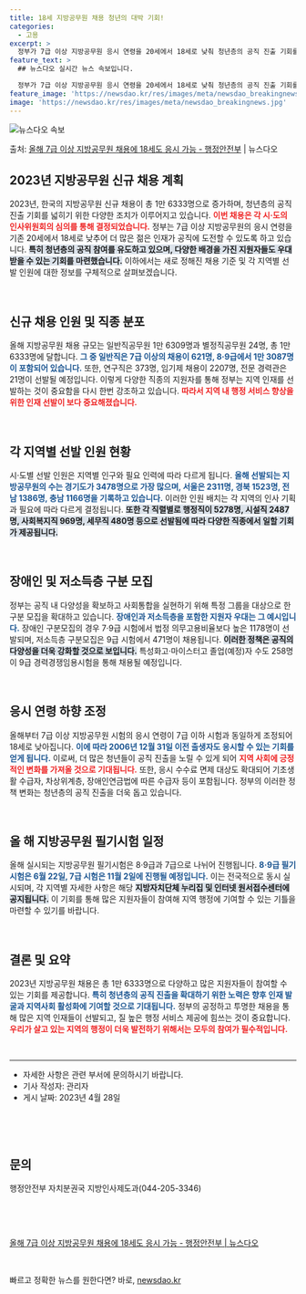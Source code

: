 ```yaml
---
title: 18세 지방공무원 채용 청년의 대박 기회!
categories:
  - 고용
excerpt: >
  정부가 7급 이상 지방공무원 응시 연령을 20세에서 18세로 낮춰 청년층의 공직 진출 기회를 확대한다. 행정…
feature_text: >
  ## 뉴스다오 실시간 뉴스 속보입니다.

  정부가 7급 이상 지방공무원 응시 연령을 20세에서 18세로 낮춰 청년층의 공직 진출 기회를 확대한다. 행정…
feature_image: 'https://newsdao.kr/res/images/meta/newsdao_breakingnews.jpg'
image: 'https://newsdao.kr/res/images/meta/newsdao_breakingnews.jpg'
---
```


![뉴스다오 속보](https://newsdao.kr/res/images/meta/newsdao_breakingnews.jpg)

<p>출처: <a href="https://newsdao.kr/3251" rel="dofollow">올해 7급 이상 지방공무원 채용에 18세도 응시 가능 - 행정안전부</a> | 뉴스다오</p>

<h2 data-ke-size="size26">2023년 지방공무원 신규 채용 계획</h2>

<p data-ke-size="size16">2023년, 한국의 지방공무원 신규 채용이 총 1만 6333명으로 증가하며, 청년층의 공직 진출 기회를 넓히기 위한 다양한 조치가 이루어지고 있습니다. <b><span style="color: #ee2323;">이번 채용은 각 시·도의 인사위원회의 심의를 통해 결정되었습니다.</span></b> 정부는 7급 이상 지방공무원의 응시 연령을 기존 20세에서 18세로 낮추어 더 많은 젊은 인재가 공직에 도전할 수 있도록 하고 있습니다. <b><span style="background-color: #21538527;">특히 청년층의 공직 참여를 유도하고 있으며, 다양한 배경을 가진 지원자들도 우대 받을 수 있는 기회를 마련했습니다.</span></b> 이하에서는 새로 정해진 채용 기준 및 각 지역별 선발 인원에 대한 정보를 구체적으로 살펴보겠습니다.</p>

<p data-ke-size="size16">&nbsp;</p>

<h2 data-ke-size="size26">신규 채용 인원 및 직종 분포</h2>

<p data-ke-size="size16">올해 지방공무원 채용 규모는 일반직공무원 1만 6309명과 별정직공무원 24명, 총 1만 6333명에 달합니다. <b><span style="color: #1a5490;">그 중 일반직은 7급 이상의 채용이 621명, 8·9급에서 1만 3087명이 포함되어 있습니다.</span></b> 또한, 연구직은 373명, 임기제 채용이 2207명, 전문 경력관은 21명이 선발될 예정입니다. 이렇게 다양한 직종의 지원자를 통해 정부는 지역 인재를 선발하는 것이 중요함을 다시 한번 강조하고 있습니다. <b><span style="color: #ee2323;">따라서 지역 내 행정 서비스 향상을 위한 인재 선발이 보다 중요해졌습니다.</span></b></p>

<p data-ke-size="size16">&nbsp;</p>

<h2 data-ke-size="size26">각 지역별 선발 인원 현황</h2>

<p data-ke-size="size16">시·도별 선발 인원은 지역별 인구와 필요 인력에 따라 다르게 됩니다. <b><span style="color: #1a5490;">올해 선발되는 지방공무원의 수는 경기도가 3478명으로 가장 많으며, 서울은 2311명, 경북 1523명, 전남 1386명, 충남 1166명을 기록하고 있습니다.</span></b> 이러한 인원 배치는 각 지역의 인사 기획과 필요에 따라 다르게 결정됩니다. <b><span style="background-color: #21538527;">또한 각 직렬별로 행정직이 5278명, 시설직 2487명, 사회복지직 969명, 세무직 480명 등으로 선발됨에 따라 다양한 직종에서 일할 기회가 제공됩니다.</span></b></p>

<p data-ke-size="size16">&nbsp;</p>

<h2 data-ke-size="size26">장애인 및 저소득층 구분 모집</h2>

<p data-ke-size="size16">정부는 공직 내 다양성을 확보하고 사회통합을 실현하기 위해 특정 그룹을 대상으로 한 구분 모집을 확대하고 있습니다. <b><span style="color: #1a5490;">장애인과 저소득층을 포함한 지원자 우대는 그 예시입니다.</span></b> 장애인 구분모집의 경우 7·9급 시험에서 법정 의무고용비율보다 높은 1178명이 선발되며, 저소득층 구분모집은 9급 시험에서 471명이 채용됩니다. <b><span style="background-color: #21538527;">이러한 정책은 공직의 다양성을 더욱 강화할 것으로 보입니다.</span></b> 특성화고·마이스터고 졸업(예정)자 수도 258명이 9급 경력경쟁임용시험을 통해 채용될 예정입니다.</p>

<p data-ke-size="size16">&nbsp;</p>

<h2 data-ke-size="size26">응시 연령 하향 조정</h2>

<p data-ke-size="size16">올해부터 7급 이상 지방공무원 시험의 응시 연령이 7급 이하 시험과 동일하게 조정되어 18세로 낮아집니다. <b><span style="color: #1a5490;">이에 따라 2006년 12월 31일 이전 출생자도 응시할 수 있는 기회를 얻게 됩니다.</span></b> 이로써, 더 많은 청년들이 공직 진출을 노릴 수 있게 되어 <b><span style="color: #ee2323;"> 지역 사회에 긍정적인 변화를 가져올 것으로 기대됩니다.</span></b> 또한, 응시 수수료 면제 대상도 확대되어 기초생활 수급자, 차상위계층, 장애인연금법에 따른 수급자 등이 포함됩니다. 정부의 이러한 정책 변화는 청년층의 공직 진출을 더욱 돕고 있습니다.</p>

<p data-ke-size="size16">&nbsp;</p>

<h2 data-ke-size="size26"> 올 해 지방공무원 필기시험 일정</h2>

<p data-ke-size="size16">올해 실시되는 지방공무원 필기시험은 8·9급과 7급으로 나뉘어 진행됩니다. <b><span style="color: #1a5490;">8·9급 필기시험은 6월 22일, 7급 시험은 11월 2일에 진행될 예정입니다.</span></b> 이는 전국적으로 동시 실시되며, 각 지역별 자세한 사항은 해당 <b><span style="background-color: #21538527;">지방자치단체 누리집 및 인터넷 원서접수센터에 공지됩니다.</span></b> 이 기회를 통해 많은 지원자들이 참여해 지역 행정에 기여할 수 있는 기틀을 마련할 수 있기를 바랍니다.</p>

<p data-ke-size="size16">&nbsp;</p>

<h2 data-ke-size="size26">결론 및 요약</h2>

<p data-ke-size="size16">2023년 지방공무원 채용은 총 1만 6333명으로 다양하고 많은 지원자들이 참여할 수 있는 기회를 제공합니다. <b><span style="color: #1a5490;">특히 청년층의 공직 진출을 확대하기 위한 노력은 향후 인재 발굴과 지역사회 활성화에 기여할 것으로 기대됩니다.</span></b> 정부의 공정하고 투명한 채용을 통해 많은 지역 인재들이 선발되고, 질 높은 행정 서비스 제공에 힘쓰는 것이 중요합니다. <b><span style="color: #ee2323;">우리가 살고 있는 지역의 행정이 더욱 발전하기 위해서는 모두의 참여가 필수적입니다.</span></b></p>

<p data-ke-size="size16">&nbsp;</p>

<hr>
<ul>
<li>자세한 사항은 관련 부서에 문의하시기 바랍니다.</li>
<li>기사 작성자: 관리자</li>
<li>게시 날짜: 2023년 4월 28일</li>
</ul>
<p data-ke-size="size16">&nbsp;</p>
<p data-ke-size="size16">&nbsp;</p>

<h2 data-ke-size="size26">문의</h2>
<p data-ke-size="size16">행정안전부 자치분권국 지방인사제도과(044-205-3346)</p> 

<p data-ke-size="size16">&nbsp;</p>
<p data-ke-size="size16">&nbsp;</p>

<a href="https://newsdao.kr/3251">올해 7급 이상 지방공무원 채용에 18세도 응시 가능 - 행정안전부 | 뉴스다오</a> 

<p data-ke-size="size16">&nbsp;</p> 

빠르고 정확한 뉴스를 원한다면? 바로, <a href="https://newsdao.kr" rel="dofollow">newsdao.kr</a>


